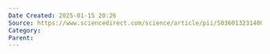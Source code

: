 ```yaml
---
Date Created: 2025-01-15 20:26
Source: https://www.sciencedirect.com/science/article/pii/S0360132314001292
Category: 
Parent:
---
```

